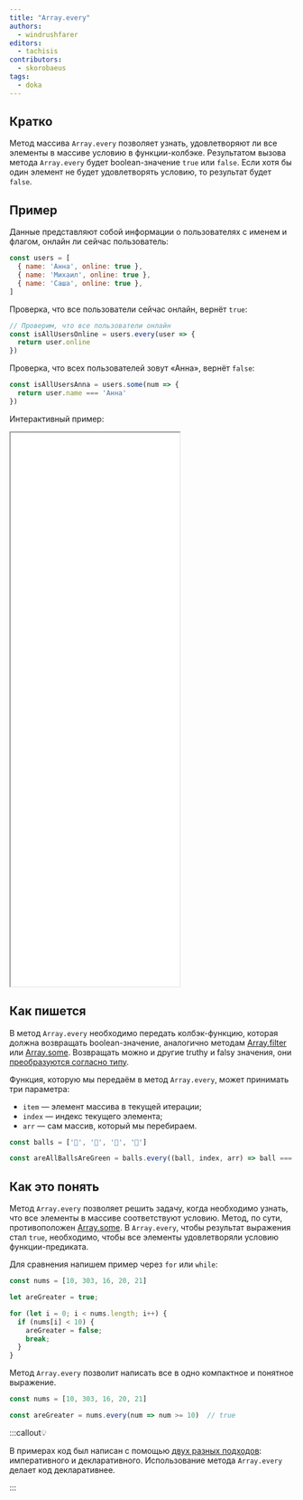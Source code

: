 ```yaml
---
title: "Array.every"
authors:
  - windrushfarer
editors:
  - tachisis
contributors:
  - skorobaeus
tags:
  - doka
---
```


## Кратко

Метод массива `Array.every` позволяет узнать, удовлетворяют ли все элементы в массиве условию в функции-колбэке. Результатом вызова метода `Array.every` будет boolean-значение `true` или `false`. Если хотя бы один элемент не будет удовлетворять условию, то результат будет `false`.

## Пример

Данные представляют собой информации о пользователях с именем и флагом, онлайн ли сейчас пользователь:

```js
const users = [
  { name: 'Анна', online: true },
  { name: 'Михаил', online: true },
  { name: 'Саша', online: true },
]
```

Проверка, что все пользователи сейчас онлайн, вернёт `true`:

```js
// Проверим, что все пользователи онлайн
const isAllUsersOnline = users.every(user => {
  return user.online
})
```

Проверка, что всех пользователей зовут «Анна», вернёт `false`:

```js
const isAllUsersAnna = users.some(num => {
  return user.name === 'Анна'
})
```

Интерактивный пример:

<iframe title="Используем every для проверки массива — Array.every — Дока" src="demos/index/index.html" height="980"></iframe>

## Как пишется

В метод `Array.every` необходимо передать колбэк-функцию, которая должна возвращать boolean-значение, аналогично методам [Array.filter](/js/array-filter) или [Array.some](/js/array-some). Возвращать можно и другие truthy и falsy значения, они [преобразуются согласно типу](/js/typecasting/).

Функция, которую мы передаём в метод `Array.every`, может принимать три параметра:

- `item` — элемент массива в текущей итерации;
- `index` — индекс текущего элемента;
- `arr` — сам массив, который мы перебираем.

```js
const balls = ['🎾', '🎾', '🎾', '🎾']

const areAllBallsAreGreen = balls.every((ball, index, arr) => ball === '🎾') // true
```

## Как это понять

Метод `Array.every` позволяет решить задачу, когда необходимо узнать, что все элементы в массиве соответствуют условию. Метод, по сути, противоположен [Array.some](/js/array-some). В `Array.every`, чтобы результат выражения стал `true`, необходимо, чтобы все элементы удовлетворяли условию функции-предиката.

Для сравнения напишем пример через `for` или `while`:

```js
const nums = [10, 303, 16, 20, 21]

let areGreater = true;

for (let i = 0; i < nums.length; i++) {
  if (nums[i] < 10) {
    areGreater = false;
    break;
  }
}
```

Метод `Array.every` позволит написать все в одно компактное и понятное выражение.

```js
const nums = [10, 303, 16, 20, 21]

const areGreater = nums.every(num => num >= 10)  // true
```

:::callout💡

В примерах код был написан с помощью [двух разных подходов](/js/programming-paradigms): императивного и декларативного. Использование метода `Array.every` делает код декларативнее.

:::
